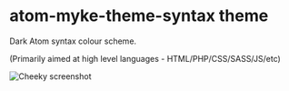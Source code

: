 # atom-myke-theme-syntax theme

Dark Atom syntax colour scheme.

(Primarily aimed at high level languages - HTML/PHP/CSS/SASS/JS/etc)

![Cheeky screenshot](http://i.imgur.com/xUooK1R.png)
